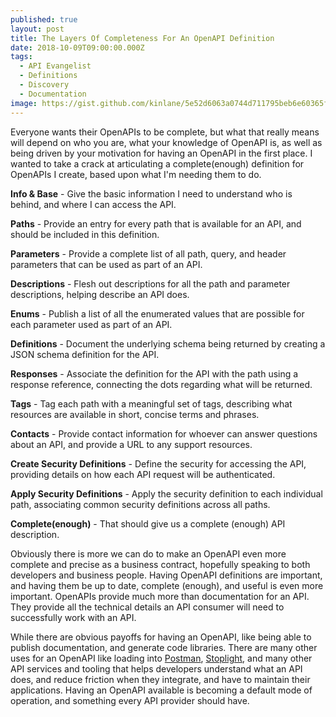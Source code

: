 ```yaml
---
published: true
layout: post
title: The Layers Of Completeness For An OpenAPI Definition
date: 2018-10-09T09:00:00.000Z
tags:
  - API Evangelist
  - Definitions
  - Discovery
  - Documentation
image: https://gist.github.com/kinlane/5e52d6063a0744d711795beb6e60365f.js
---
```

Everyone wants their OpenAPIs to be complete, but what that really means will depend on who you are, what your knowledge of OpenAPI is, as well as being driven by your motivation for having an OpenAPI in the first place. I wanted to take a crack at articulating a complete(enough) definition for OpenAPIs I create, based upon what I'm needing them to do.

**Info & Base** - Give the basic information I need to understand who is behind, and where I can access the API.
<script src="https://gist.github.com/kinlane/5e52d6063a0744d711795beb6e60365f.js"></script>

**Paths** - Provide an entry for every path that is available for an API, and should be included in this definition.
<script src="https://gist.github.com/kinlane/1aa1a3f492da5f18bc7947b62589c8f8.js"></script>

**Parameters** - Provide a complete list of all path, query, and header parameters that can be used as part of an API.
<script src="https://gist.github.com/kinlane/29d0247d6ff4aaa39db4dc793df4a2f9.js"></script>

**Descriptions** - Flesh out descriptions for all the path and parameter descriptions, helping describe an API does.
<script src="https://gist.github.com/kinlane/160ae6aafdf5a5fb7114b5dd2ac37981.js"></script>

**Enums** - Publish a list of all the enumerated values that are possible for each parameter used as part of an API.
<script src="https://gist.github.com/kinlane/444731f0214cab5efcc3ae77011823ba.js"></script>

**Definitions** - Document the underlying schema being returned by creating a JSON schema definition for the API.
<script src="https://gist.github.com/kinlane/e833af3e1df40c716289c6cb81a64b88.js"></script>

**Responses** - Associate the definition for the API with the path using a response reference, connecting the dots regarding what will be returned.
<script src="https://gist.github.com/kinlane/01b5805b9d2cf60e163f708b9a8e5916.js"></script>

**Tags** - Tag each path with a meaningful set of tags, describing what resources are available in short, concise terms and phrases.
<script src="https://gist.github.com/kinlane/13331609e54f0dc88383144f08b01f50.js"></script>

**Contacts** - Provide contact information for whoever can answer questions about an API, and provide a URL to any support resources.
<script src="https://gist.github.com/kinlane/0009c35551f94d9dead677b3555ee7ed.js"></script>

**Create Security Definitions** - Define the security for accessing the API, providing details on how each API request will be authenticated.
<script src="https://gist.github.com/kinlane/aa56655a10bda8ee26ced5f98434d4fd.js"></script>

**Apply Security Definitions** - Apply the security definition to each individual path, associating common security definitions across all paths.
<script src="https://gist.github.com/kinlane/2c99e9b3f8382d2ea60a8db838dfdad2.js"></script>

**Complete(enough)** - That should give us a complete (enough) API description.
<script src="https://gist.github.com/kinlane/061f8c83226027c98079aa5fe3857ff2.js"></script>

Obviously there is more we can do to make an OpenAPI even more complete and precise as a business contract, hopefully speaking to both developers and business people. Having OpenAPI definitions are important, and having them be up to date, complete (enough), and useful is even more important. OpenAPIs provide much more than documentation for an API. They provide all the technical details an API consumer will need to successfully work with an API.

While there are obvious payoffs for having an OpenAPI, like being able to publish documentation, and generate code libraries. There are many other uses for an OpenAPI like loading into [Postman](https://www.getpostman.com/), [Stoplight](https://stoplight.io/), and many other API services and tooling that helps developers understand what an API does, and reduce friction when they integrate, and have to maintain their applications. Having an OpenAPI available is becoming a default mode of operation, and something every API provider should have.
